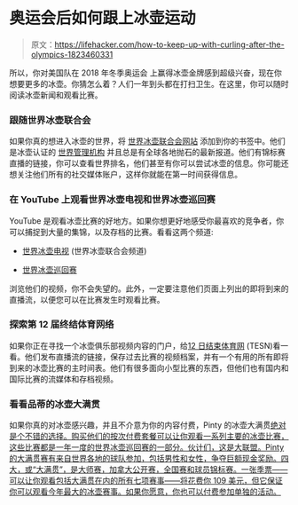 # 奥运会后如何跟上冰壶运动

> 原文：<https://lifehacker.com/how-to-keep-up-with-curling-after-the-olympics-1823460331>

所以，你对美国队在 2018 年冬季奥运会 上赢得冰壶金牌感到超级兴奋，现在你想要更多的冰壶。你猜怎么着？人们一年到头都在打扫卫生。在这里，你可以随时阅读冰壶新闻和观看比赛。



### 跟随世界冰壶联合会

如果你真的想进入冰壶的世界，将 [世界冰壶联合会网站](http://www.worldcurling.org/) 添加到你的书签中。他们是冰壶认证的 [世界管理机构](https://en.wikipedia.org/wiki/World_Curling_Federation) 并且总是有全球各地抛石的最新报道。他们有锦标赛直播的链接，你可以查看世界排名，他们甚至有你可以尝试冰壶的信息。你可能还想关注他们所有的社交媒体账户，这样你就能在第一时间获得信息。

### 在 YouTube 上观看世界冰壶电视和世界冰壶巡回赛

YouTube 是观看冰壶比赛的好地方。如果你想更好地感受你最喜欢的竞争者，你可以捕捉到大量的集锦，以及存档的比赛。看看这两个频道:

*   [世界冰壶电视](https://www.youtube.com/user/WorldCurlingTV) (世界冰壶联合会频道)

*   [世界冰壶巡回赛](https://www.youtube.com/user/curlingchampionstour)

浏览他们的视频，你不会失望的。此外，一定要注意他们页面上列出的即将到来的直播流，以便您可以在比赛发生时观看比赛。

### 探索第 12 届终结体育网络

如果你正在寻找一个冰壶俱乐部视频内容的门户，给[12 日结束体育网](https://www.tesn.us/) (TESN)看一看。他们发布直播流的链接，保存过去比赛的视频档案，并有一个有用的所有即将到来的冰壶比赛的主时间表。他们有很多面向小型比赛的东西，但他们也有国内和国际比赛的流媒体和存档视频。

### 看看品蒂的冰壶大满贯

如果你真的对冰壶感兴趣，并且不介意为你的内容付费，Pinty 的冰壶大满贯[绝对是个不错的选择。购买他们的按次付费套餐可以让你观看一系列主要的冰壶比赛，这些比赛都是一年一度的世界冰壶巡回赛的一部分。伙计们，这是大联盟。Pinty 的大满贯赛有来自世界各地的球队参加，包括男性和女性，争夺巨额现金奖励。四大，或“大满贯”，是大师赛，加拿大公开赛，全国赛和球员锦标赛。一张季票——可以让你观看包括大满贯在内的所有七项赛事——将花费你 109 美元，但它保证你可以观看今年最大的冰壶赛事。如果你愿意，你也可以付费参加单独的活动。](http://gsoc.yaretv.com/)